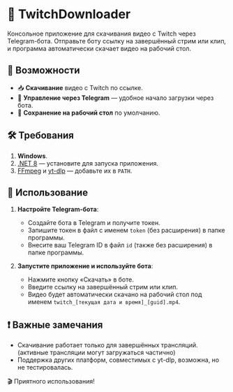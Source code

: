 # 🎥 TwitchDownloader

Консольное приложение для скачивания видео с Twitch через Telegram-бота. Отправьте боту ссылку на завершённый стрим или клип, и программа автоматически скачает видео на рабочий стол.

## 🚀 Возможности

- 📥 **Скачивание** видео с Twitch по ссылке.
- 🤖 **Управление через Telegram** — удобное начало загрузки через бота.
- 💾 **Сохранение на рабочий стол** по умолчанию.

## 🛠️ Требования

1. **Windows**.
2. [.NET 8](https://dotnet.microsoft.com/download) — установите для запуска приложения.
3. [FFmpeg](https://ffmpeg.org/download.html) и [yt-dlp](https://github.com/yt-dlp/yt-dlp) — добавьте их в `PATH`.

## 📲 Использование

1. **Настройте Telegram-бота**:
   - Создайте бота в Telegram и получите токен.
   - Запишите токен в файл с именем `token` (без расширения) в папке программы.
   - Внесите ваш Telegram ID в файл `id` (также без расширения) в папке программы.

2. **Запустите приложение и используйте бота**:
   - Нажмите кнопку «Скачать» в боте.
   - Введите ссылку на завершённый стрим или клип.
   - Видео будет автоматически скачано на рабочий стол под именем `twitch_[текущая дата и время]_[guid].mp4`.
     
## ❗ Важные замечания

- Скачивание работает только для завершённых трансляций. (активные трансляции могут загружаться частично)
- Поддержка других платформ, совместимых с yt-dlp, возможна, но не тестировалась.

🎬 Приятного использования!
